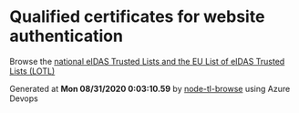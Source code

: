 # Qualified certificates for website authentication 
 Browse the [national eIDAS Trusted Lists and the EU List of eIDAS Trusted Lists (LOTL)](https://webgate.ec.europa.eu/tl-browser/#/) 
 
 
Generated at **Mon 08/31/2020  0:03:10.59** by [node-tl-browse](https://github.com/ymedlop/node-tl-browser) using Azure Devops 
